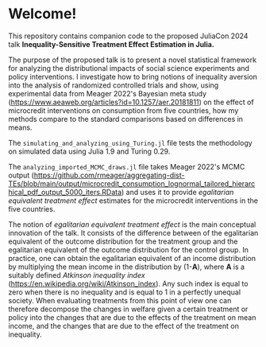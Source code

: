 # Welcome!

This repository contains companion code to the proposed JuliaCon 2024 talk **Inequality-Sensitive Treatment Effect Estimation in Julia.**

The purpose of the proposed talk is to present a novel statistical framework for analyzing the distributional impacts of social science experiments and policy interventions. I investigate how to bring notions of inequality aversion into the analysis of randomized controlled trials and show, using experimental data from Meager 2022's Bayesian meta study (https://www.aeaweb.org/articles?id=10.1257/aer.20181811) on the effect of microcredit interventions on consumption from five countries, how my methods compare to the standard comparisons based on differences in means.

The `simulating_and_analyzing_using_Turing.jl` file tests the methodology on simulated data using Julia 1.9 and Turing 0.29.

The `analyzing_imported_MCMC_draws.jl` file takes Meager 2022's   MCMC output (https://github.com/rmeager/aggregating-dist-TEs/blob/main/output/microcredit_consumption_lognormal_tailored_hierarchical_pdf_output_5000_iters.RData) and uses it to provide *egalitarian equivalent treatment effect* estimates for the microcredit interventions in the five countries.

The notion of *egalitarian equivalent treatment effect* is the main conceptual innovation of the talk. It consists of the difference between of the egalitarian equivalent of the outcome distribution for the treatment group and the egalitarian equivalent of the outcome distribution for the control group.  In practice, one can obtain the egalitarian equivalent of an income distribution by multiplying the mean income in the distribution by (1-**A**), where **A** is a suitably defined *Atkinson inequality index* (https://en.wikipedia.org/wiki/Atkinson_index). Any such index is equal to zero when there is no inequality and is equal to 1 in a perfectly unequal society. When evaluating treatments from this point of view one can therefore decompose the changes in welfare given a certain treatment or policy into the changes that are due to the effects of the treatment on mean income, and the changes that are due to the effect of the treatment on inequality.


